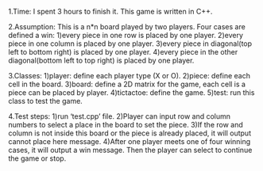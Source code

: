 1.Time:
I spent 3 hours to finish it. This game is  written in C++.

2.Assumption:
This is a n*n board played by two players.
Four cases are defined a win:
1)every piece in one row is placed by one player.
2)every piece in one column is placed by one player.
3)every piece in diagonal(top left to bottom right) is placed by one player.
4)every piece in the other diagonal(bottom left to top right) is placed by one player.

3.Classes:
1)player: define each player type (X or O).
2)piece: define each cell in the board.
3)board: define a 2D matrix for the game, each cell is a piece can be placed by player.
4)tictactoe: define the game.
5)test: run this class to test the game.

4.Test steps:
1)run ‘test.cpp’ file.
2)Player can input row and column numbers to select a place in the board to set the piece.
3)If the row and column is not inside this board or the piece is already placed, it will output cannot place here message.
4)After one player meets one of four winning cases, it will output a win message. Then the player can select to continue the game or stop.
